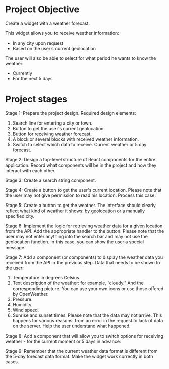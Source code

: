 # Project Objective

Create a widget with a weather forecast.

This widget allows you to receive weather information:

- In any city upon request
- Based on the user’s current geolocation

The user will also be able to select for what period he wants to know the weather:

- Currently
- For the next 5 days

# Project stages

Stage 1:
Prepare the project design.
Required design elements:
1. Search line for entering a city or town.
2. Button to get the user's current geolocation.
3. Button for receiving weather forecast.
4. A block or several blocks with received weather information.
5. Switch to select which data to receive. Current weather or 5 day forecast.


Stage 2:
Design a top-level structure of React components for the entire application.
Record what components will be in the project and how they interact with each other.

Stage 3:
Create a search string component.

Stage 4:
Create a button to get the user's current location.
Please note that the user may not give permission to read his location. Process this case.

Stage 5:
Create a button to get the weather.
The interface should clearly reflect what kind of weather it shows: by geolocation or a manually specified city.

Stage 6:
Implement the logic for retrieving weather data for a given location from the API. Add the appropriate handler to the button.
Please note that the user may not enter anything into the search bar and may not use the geolocation function. In this case, you can show the user a special message.

Stage 7:
Add a component (or components) to display the weather data you received from the API in the previous step.
Data that needs to be shown to the user:
1. Temperature in degrees Celsius.
2. Text description of the weather: for example, “cloudy.” And the corresponding picture. You can use your own icons or use those offered by OpenWeather.
3. Pressure.
4. Humidity.
5. Wind speed.
6. Sunrise and sunset times.
Please note that the data may not arrive. This happens for various reasons: from an error in the request to lack of data on the server. Help the user understand what happened.

Stage 8:
Add a component that will allow you to switch options for receiving weather - for the current moment or 5 days in advance.

Stage 9:
Remember that the current weather data format is different from the 5-day forecast data format. Make the widget work correctly in both cases.